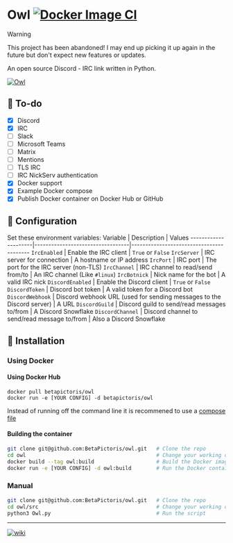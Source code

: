 # Owl [![Docker Image CI](https://github.com/BetaPictoris/owl/actions/workflows/docker-image.yml/badge.svg)](https://github.com/BetaPictoris/owl/actions/workflows/docker-image.yml)

> [!WARNING]
> This project has been abandoned! I may end up picking it up again in the future
> but don't expect new features or updates. 


An open source Discord - IRC link written in Python. 

[![Owl](https://cdn.ozx.me/betapictoris/owl.svg)](https://github.com/betapictoris/owl)

## :stars: To-do
 - [x] Discord
 - [x] IRC
 - [ ] Slack
 - [ ] Microsoft Teams
 - [ ] Matrix
 - [ ] Mentions
 - [ ] TLS IRC
 - [ ] IRC NickServ authentication
 - [x] Docker support
 - [x] Example Docker compose
 - [x] Publish Docker container on Docker Hub or GitHub 

## :wrench: Configuration
Set these environment variables: 
 Variable            | Description                      | Values
---------------------|----------------------------------|-----------------------------------------
`IrcEnabled`         | Enable the IRC client            | `True` or `False`
`IrcServer`          | IRC server for connection        | A hostname or IP address
`IrcPort`            | IRC port                         | The port for the IRC server (non-TLS)
`IrcChannel`         | IRC channel to read/send from/to | An IRC channel (Like `#linux`)
`IrcBotnick`         | Nick name for the bot            | A valid IRC nick
`DiscordEnabled`     | Enable the Discord client        | `True` or `False`
`DiscordToken`       | Discord bot token                | A valid token for a Discord bot
`DiscordWebhook`     | Discord webhook URL (used for sending messages to the Discord server) | A URL
`DiscordGuild`       | Discord guild to send/read messages to/from  | A Discord Snowflake
`DiscordChannel`     | Discord channel to send/read message to/from | Also a Discord Snowflake

## :hammer: Installation
### Using Docker
#### Using Docker Hub
```
docker pull betapictoris/owl
docker run -e [YOUR CONFIG] -d betapictoris/owl
```
Instead of running off the command line it is recommened to use a [compose file](https://github.com/BetaPictoris/owl/tree/dev/docker)

#### Building the container
```bash
git clone git@github.com:BetaPictoris/owl.git   # Clone the repo
cd owl                                          # Change your working directory into the
docker build --tag owl:build                    # Build the Docker image. 
docker run -e [YOUR CONFIG] -d owl:build        # Run the Docker container. 
```  

### Manual
```bash
git clone git@github.com:BetaPictoris/owl.git   # Clone the repo
cd owl/src                                      # Change your working directory into the source directory 
python3 Owl.py                                  # Run the script
```

---

[![wiki](https://cdn.ozx.me/betapictoris/header.svg)](https://github.com/BetaPictoris)

